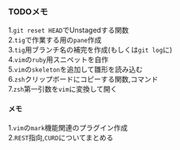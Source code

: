 ### TODOメモ  

1.`git reset HEAD`でUnstagedする関数  
2.`tig`で作業する用の`pane`作成  
3.`tig`用ブランチ名の補完を作成(もしくは`git log`に)  
4.`vim`の`ruby`用スニペットを自作  
5.`vim`の`skeleton`を追加して雛形を読み込む  
6.`zsh`クリップボードにコピーする関数,コマンド  
7.`zsh`第一引数を`vim`に変換して開く  

#### メモ  

1.`vim`の`mark`機能関連のプラグイン作成  
2.`REST`指向,`CURD`についてまとめる  

